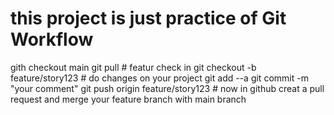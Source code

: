 <h1> this project is just practice of Git Workflow</h1>
gith checkout main
git pull
# featur check in
git checkout -b feature/story123
# do changes on your project
git add --a
git commit -m "your comment"
git push origin feature/story123
# now in github creat a pull request and merge your feature branch with main branch
